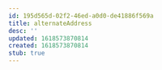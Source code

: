 ```yaml
---
id: 195d565d-02f2-46ed-a0d0-de41886f569a
title: alternateAddress
desc: ''
updated: 1618573870814
created: 1618573870814
stub: true
---
```


